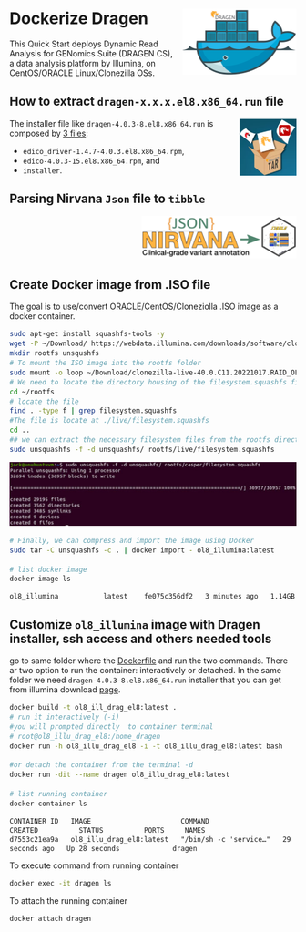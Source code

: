 
<!-- README.md is generated from README.Rmd. Please edit that file! -->

# Dockerize Dragen <img src="doc/docker_dragen.png" align="right" alt="containerit logo" width="200" style="padding: 0 0 10px 10px;" />

This Quick Start deploys Dynamic Read Analysis for GENomics Suite
(DRAGEN CS), a data analysis platform by Illumina, on CentOS/ORACLE
Linux/Clonezilla OSs.

## How to extract `dragen-x.x.x.el8.x86_64.run` file

<a href="https://github.com/kmezhoud/Dragen/blob/main/extract_installer/extract_installer.md" target = "_blank">
<img src="doc/untar_Dragen.png" align="right" height="100" width="100" title="Parsing JSON nirvana Output">
</a>

The installer file like `dragen-4.0.3-8.el8.x86_64.run` is composed by
[3
files](https://github.com/kmezhoud/Dragen/blob/main/extract_installer/extract_installer.md):

- `edico_driver-1.4.7-4.0.3.el8.x86_64.rpm`,
- `edico-4.0.3-15.el8.x86_64.rpm`, and
- `installer`.

## Parsing Nirvana `Json` file to `tibble`

<a href="https://kmezhoud.github.io/Dragen/Nirvana/Nirvana.html" target = "_blank">
<img src="doc/json_tibble.png" align="right" height="74" width="272" title="Parsing JSON nirvana Output">
</a>

 

 

 

## Create Docker image from .ISO file

The goal is to use/convert ORACLE/CentOS/Cloneziolla .ISO image as a
docker container.

``` bash
sudo apt-get install squashfs-tools -y
wget -P ~/Download/ https://webdata.illumina.com/downloads/software/clonezilla/clonezilla-live-40.0.C11.20221017.RAID_OL8_CF.iso
mkdir rootfs unsqushfs
# To mount the ISO image into the rootfs folder 
sudo mount -o loop ~/Download/clonezilla-live-40.0.C11.20221017.RAID_OL8_CF.iso ~/rootfs
# We need to locate the directory housing of the filesystem.squashfs file. 
cd ~/rootfs
# locate the file
find . -type f | grep filesystem.squashfs
#The file is locate at ./live/filesystem.squashfs
cd ..
## we can extract the necessary filesystem files from the rootfs directory into the unsquashfs directory 
sudo unsquashfs -f -d unsquashfs/ rootfs/live/filesystem.squashfs
```

<img src="doc/extract_iso_files.png"/>

``` bash
# Finally, we can compress and import the image using Docker
sudo tar -C unsquashfs -c . | docker import - ol8_illumina:latest

# list docker image
docker image ls
```

``` eval
ol8_illumina           latest    fe075c356df2   3 minutes ago   1.14GB
```

## Customize `ol8_illumina` image with Dragen installer, ssh access and others needed tools

go to same folder where the
[Dockerfile](https://github.com/kmezhoud/Dragen/tree/main/Dockerfile)
and run the two commands. There ar two option to run the container:
interactively or detached. In the same folder we need
`dragen-4.0.3-8.el8.x86_64.run` installer that you can get from illumina
download
[page](https://support.illumina.com/sequencing/sequencing_software/dragen-bio-it-platform.html).

``` bash
docker build -t ol8_ill_drag_el8:latest .
# run it interactively (-i)
#you will prompted directly  to container terminal
# root@ol8_illu_drag_el8:/home_dragen
docker run -h ol8_illu_drag_el8 -i -t ol8_illu_drag_el8:latest bash

#or detach the container from the terminal -d
docker run -dit --name dragen ol8_illu_drag_el8:latest

# list running container 
docker container ls
```

    CONTAINER ID   IMAGE                      COMMAND                  CREATED          STATUS          PORTS     NAMES
    d7553c21ea9a   ol8_illu_drag_el8:latest   "/bin/sh -c 'service…"   29 seconds ago   Up 28 seconds             dragen

To execute command from running container

``` bash
docker exec -it dragen ls
```

To attach the running container

    docker attach dragen
